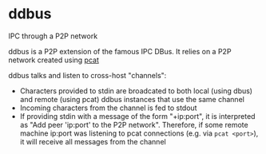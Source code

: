 # ddbus
IPC through a P2P network

ddbus is a P2P extension of the famous IPC DBus. 
It relies on a P2P network created using [pcat](https://github.com/roule-marcel/pcat)

ddbus talks and listen to cross-host "channels":
* Characters provided to stdin are broadcated to both local (using dbus) and remote (using pcat) ddbus instances that use the same channel
* Incoming characters from the channel is fed to stdout
* If providing stdin with a message of the form "+ip:port", it is interpreted as "Add peer 'ip:port' to the P2P network". Therefore, if some remote machine ip:port was listening to pcat connections (e.g. via `pcat <port>`), it will receive all messages from the channel




